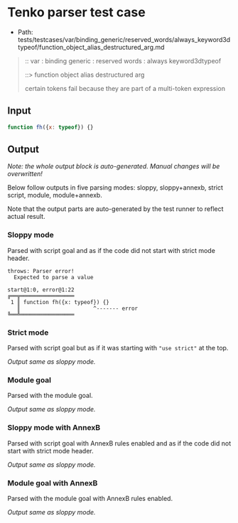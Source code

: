 # Tenko parser test case

- Path: tests/testcases/var/binding_generic/reserved_words/always_keyword3dtypeof/function_object_alias_destructured_arg.md

> :: var : binding generic : reserved words : always keyword3dtypeof
>
> ::> function object alias destructured arg
>
> certain tokens fail because they are part of a multi-token expression

## Input


`````js
function fh({x: typeof}) {}
`````

## Output

_Note: the whole output block is auto-generated. Manual changes will be overwritten!_

Below follow outputs in five parsing modes: sloppy, sloppy+annexb, strict script, module, module+annexb.

Note that the output parts are auto-generated by the test runner to reflect actual result.

### Sloppy mode

Parsed with script goal and as if the code did not start with strict mode header.

`````
throws: Parser error!
  Expected to parse a value

start@1:0, error@1:22
╔══╦═════════════════
 1 ║ function fh({x: typeof}) {}
   ║                       ^------- error
╚══╩═════════════════

`````

### Strict mode

Parsed with script goal but as if it was starting with `"use strict"` at the top.

_Output same as sloppy mode._

### Module goal

Parsed with the module goal.

_Output same as sloppy mode._

### Sloppy mode with AnnexB

Parsed with script goal with AnnexB rules enabled and as if the code did not start with strict mode header.

_Output same as sloppy mode._

### Module goal with AnnexB

Parsed with the module goal with AnnexB rules enabled.

_Output same as sloppy mode._
